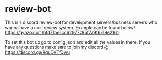 # review-bot
This is a discord review-bot for development servers/business servers who wanna have a cool review system. Example can be found below! https://gyazo.com/bfd71beccc62977285f7a9f6919e2161


To set this bot up go to config.json and edit all the values in there. If you have any questions make sure to join my discord @ https://discord.gg/RquDVTfDwu
